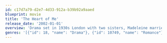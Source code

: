 ```yaml
---
id: c17d7a79-d2e7-4d33-912a-b39b92a9aaed
blueprint: movie
title: 'The Heart of Me'
release_date: '2002-01-01'
overview: 'Drama set in 1930s London with two sisters, Madeleine married to Rickie, and Dinah, who falls in love with him. Rickie and Dinah begin an affair which is to have repercussions throughout all their lives.'
genres: '[{"id": 18, "name": "Drama"}, {"id": 10749, "name": "Romance"}]'
---
```

